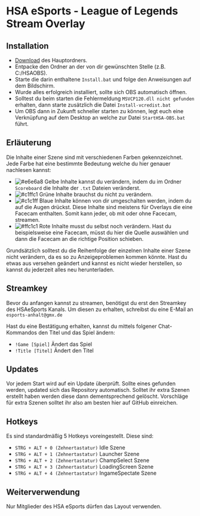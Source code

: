 # HSA eSports - League of Legends Stream Overlay
## Installation
* [Download](Install/HSAOBS.zip) des Hauptordners.
* Entpacke den Ordner an der von dir gewünschten Stelle (z.B. C:/HSAOBS).
* Starte die darin enthaltene `Install.bat` und folge den Anweisungen auf dem Bildschirm.
* Wurde alles erfolgreich installiert, sollte sich OBS automatisch öffnen.
* Solltest du beim starten die Fehlermeldung `MSVCP120.dll nicht gefunden` erhalten, dann starte zusätzlich die Datei `Install-vcredist.bat`
* Um OBS dann in Zukunft schneller starten zu können, legt euch eine Verknüpfung auf dem Desktop an welche zur Datei `StartHSA-OBS.bat` führt.

## Erläuterung
Die Inhalte einer Szene sind mit verschiedenen Farben gekennzeichnet. Jede Farbe hat eine bestimmte Bedeutung welche du hier genauer nachlesen kannst:

* ![#e6e6a8](https://placehold.it/60x15/e6e6a8/000000?text=+) Gelbe Inhalte kannst du verändern, indem du im Ordner `Scoreboard` die Inhalte der `.txt` Dateien veränderst.
* ![#c1ffc1](https://placehold.it/60x15/c1ffc1/000000?text=+) Grüne Inhalte brauchst du nicht zu verändern.
* ![#c1c1ff](https://placehold.it/60x15/c1c1ff/000000?text=+) Blaue Inhalte können von dir umgeschalten werden, indem du auf die Augen drückst. Diese Inhalte sind meistens für Overlays die eine Facecam enthalten. Somit kann jeder, ob mit oder ohne Facecam, streamen.
* ![#ffc1c1](https://placehold.it/60x15/ffc1c1/000000?text=+) Rote Inhalte musst du selbst noch verändern. Hast du beispielsweise eine Facecam, müsst du hier die Quelle auswählen und dann die Facecam an die richtige Position schieben.

Grundsätzlich solltest du die Reihenfolge der einzelnen Inhalte einer Szene nicht verändern, da es so zu Anzeigeproblemen kommen könnte. Hast du etwas aus versehen geändert und kannst es nicht wieder herstellen, so kannst du jederzeit alles neu herunterladen.

## Streamkey
Bevor du anfangen kannst zu streamen, benötigst du erst den Streamkey des HSAeSports Kanals. Um diesen zu erhalten, schreibst du eine E-Mail an `esports-anhalt@gmx.de`

Hast du eine Bestätigung erhalten, kannst du mittels folgener Chat-Kommandos den Titel und das Spiel ändern:
* `!Game [Spiel]` Ändert das Spiel
* `!Title [Titel]` Ändert den Titel

## Updates
Vor jedem Start wird auf ein Update überprüft. Sollte eines gefunden werden, updated sich das Repository automatisch. Solltet ihr extra Szenen erstellt haben werden diese dann dementsprechend gelöscht. Vorschläge für extra Szenen solltet ihr also am besten hier auf GitHub einreichen.

## Hotkeys
Es sind standardmäßig 5 Hotkeys voreingestellt. Diese sind:
* `STRG + ALT + 0 (Zehnertastatur)` Idle Szene
* `STRG + ALT + 1 (Zehnertastatur)` Launcher Szene
* `STRG + ALT + 2 (Zehnertastatur)` ChampSelect Szene
* `STRG + ALT + 3 (Zehnertastatur)` LoadingScreen Szene
* `STRG + ALT + 4 (Zehnertastatur)` IngameSpectate Szene

## Weiterverwendung
Nur Mitglieder des HSA eSports dürfen das Layout verwenden.
